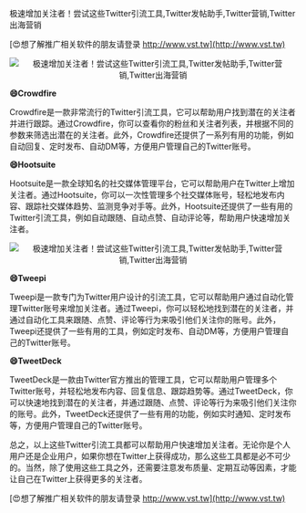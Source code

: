极速增加关注者！尝试这些Twitter引流工具,Twitter发帖助手,Twitter营销,Twitter出海营销

[😍想了解推广相关软件的朋友请登录 http://www.vst.tw](http://www.vst.tw)

 <center><img src="https://vst.tw/MP4/tuiguang/png/5.png" alt="极速增加关注者！尝试这些Twitter引流工具,Twitter发帖助手,Twitter营销,Twitter出海营销"></center>

**😄Crowdfire**

Crowdfire是一款非常流行的Twitter引流工具，它可以帮助用户找到潜在的关注者并进行跟踪。通过Crowdfire，你可以查看你的粉丝和关注者列表，并根据不同的参数来筛选出潜在的关注者。此外，Crowdfire还提供了一系列有用的功能，例如自动回复、定时发布、自动DM等，方便用户管理自己的Twitter账号。

**😄Hootsuite**

Hootsuite是一款全球知名的社交媒体管理平台，它可以帮助用户在Twitter上增加关注者。通过Hootsuite，你可以一次性管理多个社交媒体账号，轻松地发布内容、跟踪社交媒体趋势、监测竞争对手等。此外，Hootsuite还提供了一些有用的Twitter引流工具，例如自动跟随、自动点赞、自动评论等，帮助用户快速增加关注者。

 <center><img src="https://vst.tw/MP4/tuiguang/png/3.png" alt="极速增加关注者！尝试这些Twitter引流工具,Twitter发帖助手,Twitter营销,Twitter出海营销"></center>

**😄Tweepi**

Tweepi是一款专门为Twitter用户设计的引流工具，它可以帮助用户通过自动化管理Twitter账号来增加关注者。通过Tweepi，你可以轻松地找到潜在的关注者，并通过自动化工具来跟随、点赞、评论等行为来吸引他们关注你的账号。此外，Tweepi还提供了一些有用的工具，例如定时发布、自动DM等，方便用户管理自己的Twitter账号。

**😄TweetDeck**

TweetDeck是一款由Twitter官方推出的管理工具，它可以帮助用户管理多个Twitter账号，并轻松地发布内容、回复信息、跟踪趋势等。通过TweetDeck，你可以快速地找到潜在的关注者，并通过跟随、点赞、评论等行为来吸引他们关注你的账号。此外，TweetDeck还提供了一些有用的功能，例如实时通知、定时发布等，方便用户管理自己的Twitter账号。

总之，以上这些Twitter引流工具都可以帮助用户快速增加关注者。无论你是个人用户还是企业用户，如果你想在Twitter上获得成功，那么这些工具都是必不可少的。当然，除了使用这些工具之外，还需要注意发布质量、定期互动等因素，才能让自己在Twitter上获得更多的关注者。

[😍想了解推广相关软件的朋友请登录 http://www.vst.tw](http://www.vst.tw)



